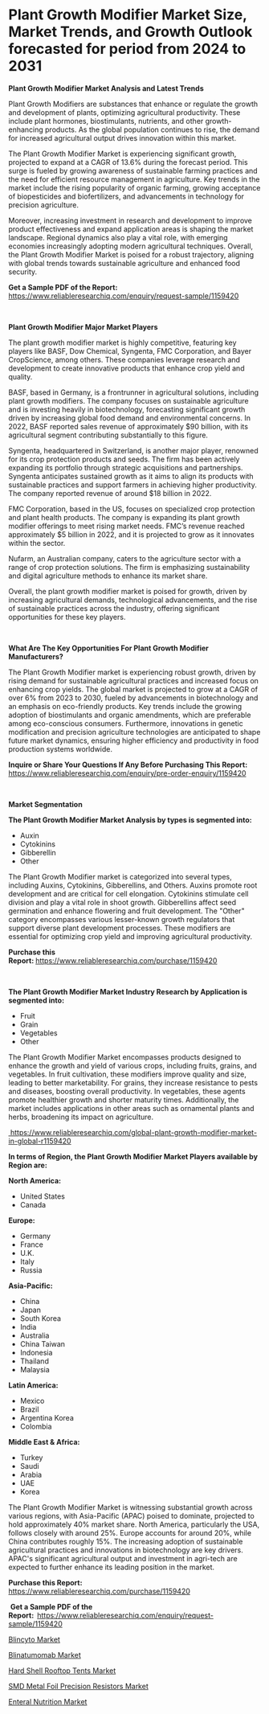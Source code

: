 <p><h1>Plant Growth Modifier Market Size, Market Trends, and Growth Outlook forecasted for period from 2024 to 2031</h1></p><p><strong>Plant Growth Modifier Market Analysis and Latest Trends</strong></p>
<p><p>Plant Growth Modifiers are substances that enhance or regulate the growth and development of plants, optimizing agricultural productivity. These include plant hormones, biostimulants, nutrients, and other growth-enhancing products. As the global population continues to rise, the demand for increased agricultural output drives innovation within this market.</p><p>The Plant Growth Modifier Market is experiencing significant growth, projected to expand at a CAGR of 13.6% during the forecast period. This surge is fueled by growing awareness of sustainable farming practices and the need for efficient resource management in agriculture. Key trends in the market include the rising popularity of organic farming, growing acceptance of biopesticides and biofertilizers, and advancements in technology for precision agriculture.</p><p>Moreover, increasing investment in research and development to improve product effectiveness and expand application areas is shaping the market landscape. Regional dynamics also play a vital role, with emerging economies increasingly adopting modern agricultural techniques. Overall, the Plant Growth Modifier Market is poised for a robust trajectory, aligning with global trends towards sustainable agriculture and enhanced food security.</p></p>
<p><strong>Get a Sample PDF of the Report:&nbsp;</strong> <a href="https://www.reliableresearchiq.com/enquiry/request-sample/1159420?utm_campaign=103&utm_medium=2&utm_source=Github&utm_content=ia&utm_term=05122024&utm_id=plant-growth-modifier">https://www.reliableresearchiq.com/enquiry/request-sample/1159420</a></p>
<p>&nbsp;</p>
<p><strong>Plant Growth Modifier Major Market Players</strong></p>
<p><p>The plant growth modifier market is highly competitive, featuring key players like BASF, Dow Chemical, Syngenta, FMC Corporation, and Bayer CropScience, among others. These companies leverage research and development to create innovative products that enhance crop yield and quality.</p><p>BASF, based in Germany, is a frontrunner in agricultural solutions, including plant growth modifiers. The company focuses on sustainable agriculture and is investing heavily in biotechnology, forecasting significant growth driven by increasing global food demand and environmental concerns. In 2022, BASF reported sales revenue of approximately $90 billion, with its agricultural segment contributing substantially to this figure.</p><p>Syngenta, headquartered in Switzerland, is another major player, renowned for its crop protection products and seeds. The firm has been actively expanding its portfolio through strategic acquisitions and partnerships. Syngenta anticipates sustained growth as it aims to align its products with sustainable practices and support farmers in achieving higher productivity. The company reported revenue of around $18 billion in 2022.</p><p>FMC Corporation, based in the US, focuses on specialized crop protection and plant health products. The company is expanding its plant growth modifier offerings to meet rising market needs. FMC’s revenue reached approximately $5 billion in 2022, and it is projected to grow as it innovates within the sector.</p><p>Nufarm, an Australian company, caters to the agriculture sector with a range of crop protection solutions. The firm is emphasizing sustainability and digital agriculture methods to enhance its market share. </p><p>Overall, the plant growth modifier market is poised for growth, driven by increasing agricultural demands, technological advancements, and the rise of sustainable practices across the industry, offering significant opportunities for these key players.</p></p>
<p>&nbsp;</p>
<p><strong>What Are The Key Opportunities For Plant Growth Modifier Manufacturers?</strong></p>
<p><p>The Plant Growth Modifier market is experiencing robust growth, driven by rising demand for sustainable agricultural practices and increased focus on enhancing crop yields. The global market is projected to grow at a CAGR of over 6% from 2023 to 2030, fueled by advancements in biotechnology and an emphasis on eco-friendly products. Key trends include the growing adoption of biostimulants and organic amendments, which are preferable among eco-conscious consumers. Furthermore, innovations in genetic modification and precision agriculture technologies are anticipated to shape future market dynamics, ensuring higher efficiency and productivity in food production systems worldwide.</p></p>
<p><strong>Inquire or Share Your Questions If Any Before Purchasing This Report:</strong> <a href="https://www.reliableresearchiq.com/enquiry/pre-order-enquiry/1159420?utm_campaign=103&utm_medium=2&utm_source=Github&utm_content=ia&utm_term=05122024&utm_id=plant-growth-modifier">https://www.reliableresearchiq.com/enquiry/pre-order-enquiry/1159420</a></p>
<p>&nbsp;</p>
<p><strong>Market Segmentation</strong></p>
<p><strong>The Plant Growth Modifier Market Analysis by types is segmented into:</strong></p>
<p><ul><li>Auxin</li><li>Cytokinins</li><li>Gibberellin</li><li>Other</li></ul></p>
<p><p>The Plant Growth Modifier market is categorized into several types, including Auxins, Cytokinins, Gibberellins, and Others. Auxins promote root development and are critical for cell elongation. Cytokinins stimulate cell division and play a vital role in shoot growth. Gibberellins affect seed germination and enhance flowering and fruit development. The "Other" category encompasses various lesser-known growth regulators that support diverse plant development processes. These modifiers are essential for optimizing crop yield and improving agricultural productivity.</p></p>
<p><strong>Purchase this Report:&nbsp;</strong><a href="https://www.reliableresearchiq.com/purchase/1159420?utm_campaign=103&utm_medium=2&utm_source=Github&utm_content=ia&utm_term=05122024&utm_id=plant-growth-modifier">https://www.reliableresearchiq.com/purchase/1159420</a></p>
<p>&nbsp;</p>
<p><strong>The Plant Growth Modifier Market Industry Research by Application is segmented into:</strong></p>
<p><ul><li>Fruit</li><li>Grain</li><li>Vegetables</li><li>Other</li></ul></p>
<p><p>The Plant Growth Modifier Market encompasses products designed to enhance the growth and yield of various crops, including fruits, grains, and vegetables. In fruit cultivation, these modifiers improve quality and size, leading to better marketability. For grains, they increase resistance to pests and diseases, boosting overall productivity. In vegetables, these agents promote healthier growth and shorter maturity times. Additionally, the market includes applications in other areas such as ornamental plants and herbs, broadening its impact on agriculture.</p></p>
<p><a href="https://www.reliableresearchiq.com/global-plant-growth-modifier-market-in-global-r1159420?utm_campaign=103&utm_medium=2&utm_source=Github&utm_content=ia&utm_term=05122024&utm_id=plant-growth-modifier">&nbsp;https://www.reliableresearchiq.com/global-plant-growth-modifier-market-in-global-r1159420</a></p>
<p><strong>In terms of Region, the Plant Growth Modifier Market Players available by Region are:</strong></p>
<p>
    <p> <strong> North America: </strong>
        <ul>
            <li>United States</li>
            <li>Canada</li>
        </ul>
        </p> 
    <p> <strong> Europe: </strong>
        <ul>
            <li>Germany</li>
            <li>France</li>
            <li>U.K.</li>
            <li>Italy</li>
            <li>Russia</li>
        </ul>
        </p> 
    <p> <strong> Asia-Pacific: </strong>
        <ul>
            <li>China</li>
            <li>Japan</li>
            <li>South Korea</li>
            <li>India</li>
            <li>Australia</li>
            <li>China Taiwan</li>
            <li>Indonesia</li>
            <li>Thailand</li>
            <li>Malaysia</li>
        </ul>
        </p> 
    <p> <strong> Latin America: </strong>
        <ul>
            <li>Mexico</li>
            <li>Brazil</li>
            <li>Argentina Korea</li>
            <li>Colombia</li>
        </ul>
        </p> 
    <p> <strong> Middle East & Africa: </strong>
        <ul>
            <li>Turkey</li>
            <li>Saudi</li>
            <li>Arabia</li>
            <li>UAE</li>
            <li>Korea</li>
        </ul>
    </p>
    </p>
<p><p>The Plant Growth Modifier Market is witnessing substantial growth across various regions, with Asia-Pacific (APAC) poised to dominate, projected to hold approximately 40% market share. North America, particularly the USA, follows closely with around 25%. Europe accounts for around 20%, while China contributes roughly 15%. The increasing adoption of sustainable agricultural practices and innovations in biotechnology are key drivers. APAC's significant agricultural output and investment in agri-tech are expected to further enhance its leading position in the market.</p></p>
<p><strong>Purchase this Report: </strong><a href="https://www.reliableresearchiq.com/purchase/1159420?utm_campaign=103&utm_medium=2&utm_source=Github&utm_content=ia&utm_term=05122024&utm_id=plant-growth-modifier">https://www.reliableresearchiq.com/purchase/1159420</a></p>
<p>&nbsp;<strong>Get a Sample PDF of the Report:&nbsp;&nbsp;</strong><a href="https://www.reliableresearchiq.com/enquiry/request-sample/1159420?utm_campaign=103&utm_medium=2&utm_source=Github&utm_content=ia&utm_term=05122024&utm_id=plant-growth-modifier">https://www.reliableresearchiq.com/enquiry/request-sample/1159420</a></p>
<p><strong></strong></p>
<p><p><a href="https://www.linkedin.com/pulse/blincyto-market-size-continuously-growing-cagr-114-from-2024-grsje?utm_campaign=103&utm_medium=2&utm_source=Github&utm_content=ia&utm_term=05122024&utm_id=plant-growth-modifier">Blincyto Market</a></p><p><a href="https://www.linkedin.com/pulse/blinatumomab-market-trends-growth-outlook-2024-2031-market-mint-egmle?utm_campaign=103&utm_medium=2&utm_source=Github&utm_content=ia&utm_term=05122024&utm_id=plant-growth-modifier">Blinatumomab Market</a></p><p><a href="https://issuu.com/reportprime-2/docs/hard-shell-rooftop-tents-market-size-2030.pptx?utm_campaign=103&utm_medium=2&utm_source=Github&utm_content=ia&utm_term=05122024&utm_id=plant-growth-modifier">Hard Shell Rooftop Tents Market</a></p><p><a href="https://issuu.com/reportprime-2/docs/smd-metal-foil-precision-resistors-market-size-203?utm_campaign=103&utm_medium=2&utm_source=Github&utm_content=ia&utm_term=05122024&utm_id=plant-growth-modifier">SMD Metal Foil Precision Resistors Market</a></p><p><a href="https://www.linkedin.com/pulse/enteral-nutrition-market-overview-components-application-h00ge?utm_campaign=103&utm_medium=2&utm_source=Github&utm_content=ia&utm_term=05122024&utm_id=plant-growth-modifier">Enteral Nutrition Market</a></p></p>